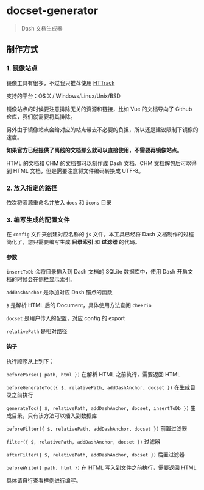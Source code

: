 # docset-generator

> Dash 文档生成器

## 制作方式

### 1. 镜像站点

镜像工具有很多，不过我只推荐使用 [HTTrack](http://www.httrack.com/)

支持的平台：OS X / Windows/Linux/Unix/BSD

镜像站点的时候要注意排除无关的资源和链接，比如 Vue 的文档导向了 Github 仓库，我们就需要将其排除。

另外由于镜像站点会给对应的站点带去不必要的负担，所以还是建议限制下镜像的速度。

**如果官方已经提供了离线的文档那么就可以直接使用，不需要再镜像站点。**

HTML 的文档和 CHM 的文档都可以制作成 Dash 文档，CHM 文档解包后可以得到 HTML 文档，但是需要注意将文件编码转换成 UTF-8。

### 2. 放入指定的路径

依次将资源重命名并放入 `docs` 和 `icons` 目录

### 3. 编写生成的配置文件

在 `config` 文件夹创建对应名称的 `js` 文件。本工具已经将 Dash 文档制作的过程简化了，您只需要编写生成 **目录索引** 和 **过滤器** 的代码。

#### 参数

`insertToDb` 会将目录插入到 Dash 文档的 SQLite 数据库中，使用 Dash 开启文档的时候会在侧栏显示索引。

`addDashAnchor` 是添加对应 Dash 锚点的函数

`$` 是解析 HTML 后的 Document，具体使用方法查阅 `cheerio`

`docset` 是用户传入的配置，对应 config 的 export

`relativePath` 是相对路径

#### 钩子

执行顺序从上到下：

`beforeParse({ path, html })` 在解析 HTML 之前执行，需要返回 HTML

`beforeGenerateToc({ $, relativePath, addDashAnchor, docset })` 在生成目录之前执行

`generateToc({ $, relativePath, addDashAnchor, docset, insertToDb })` 生成目录，只有该方法可以插入到数据库

`beforeFilter({ $, relativePath, addDashAnchor, docset })` 前置过滤器

`filter({ $, relativePath, addDashAnchor, docset })` 过滤器

`afterFilter({ $, relativePath, addDashAnchor, docset })` 后置过滤器

`beforeWrite({ path, html })` 在 HTML 写入到文件之前执行，需要返回 HTML

具体请自行查看样例进行编写。
